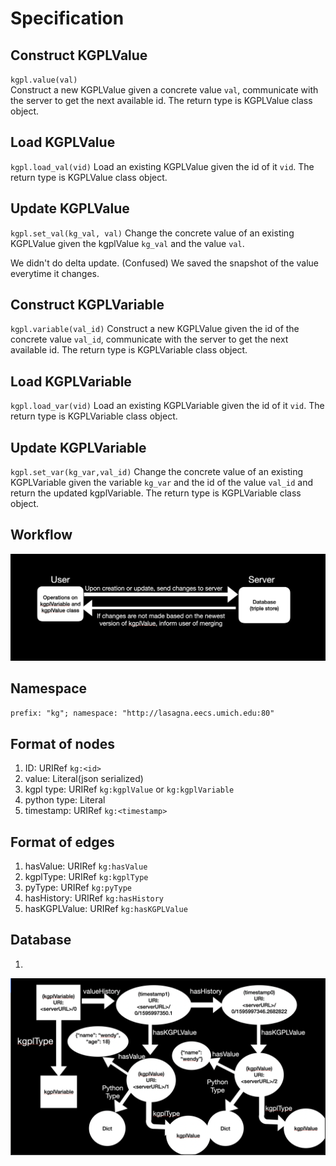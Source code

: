 # Specification

## Construct KGPLValue

`kgpl.value(val)`  
Construct a new KGPLValue given a concrete value `val`, communicate with the server to get the next available id. The return type is KGPLValue class object.

## Load KGPLValue

`kgpl.load_val(vid)`
Load an existing KGPLValue given the id of it `vid`. The return type is KGPLValue class object.

## Update KGPLValue

`kgpl.set_val(kg_val, val)`
Change the concrete value of an existing KGPLValue given the kgplValue `kg_val` and the value `val`.

We didn't do delta update. (Confused) We saved the snapshot of the value everytime it changes.

## Construct KGPLVariable

`kgpl.variable(val_id)`
Construct a new KGPLValue given the id of the concrete value `val_id`, communicate with the server to get the next available id. The return type is KGPLVariable class object.

## Load KGPLVariable

`kgpl.load_var(vid)`
Load an existing KGPLVariable given the id of it `vid`. The return type is KGPLVariable class object.

## Update KGPLVariable

`kgpl.set_var(kg_var,val_id)`
Change the concrete value of an existing KGPLVariable given the variable `kg_var` and the id of the value `val_id` and return the updated kgplVariable. The return type is KGPLVariable class object.

## Workflow

![Alt text](outdated/workflow.png?raw=true "Title")

## Namespace

`prefix: "kg"; namespace: "http://lasagna.eecs.umich.edu:80"`

## Format of nodes

1. ID: URIRef `kg:<id>`
2. value: Literal(json serialized)
3. kgpl type: URIRef `kg:kgplValue` or `kg:kgplVariable`
4. python type: Literal
5. timestamp: URIRef `kg:<timestamp>`

## Format of edges

1. hasValue: URIRef `kg:hasValue`
2. kgplType: URIRef `kg:kgplType`
3. pyType: URIRef `kg:pyType`
4. hasHistory: URIRef `kg:hasHistory`
5. hasKGPLValue: URIRef `kg:hasKGPLValue`

## Database
1. 
![Alt text](outdated/database.png?raw=true "Title")
